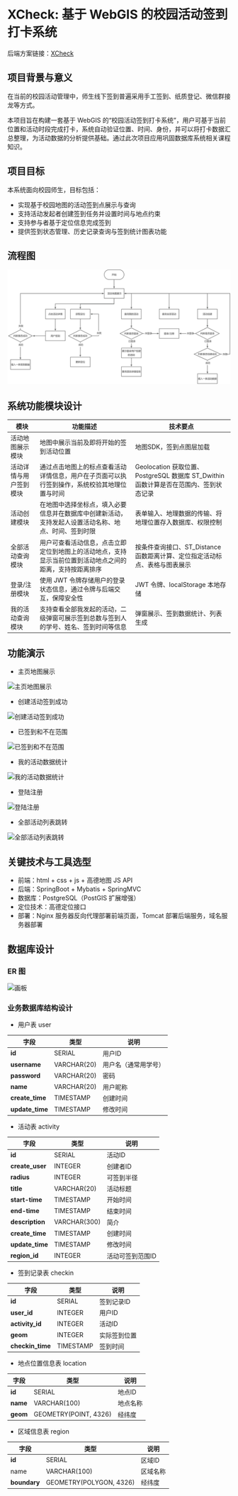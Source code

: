 # **XCheck: 基于 WebGIS 的校园活动签到打卡系统**

后端方案链接：[XCheck](https://github.com/totoo512/XCheck/)

## 项目背景与意义
在当前的校园活动管理中，师生线下签到普遍采用手工签到、纸质登记、微信群接龙等方式。

本项目旨在构建一套基于 WebGIS 的“校园活动签到打卡系统”，用户可基于当前位置和活动时段完成打卡，系统自动验证位置、时间、身份，并可以将打卡数据汇总整理，为活动数据的分析提供基础。通过此次项目应用巩固数据库系统相关课程知识。

## 项目目标
 本系统面向校园师生，目标包括：

+ 实现基于校园地图的活动签到点展示与查询
+ 支持活动发起者创建签到任务并设置时间与地点约束
+ 支持参与者基于定位信息完成签到
+ 提供签到状态管理、历史记录查询与签到统计图表功能

## 流程图
![画板](asserts/yuque_mind.jpeg)

## 系统功能模块设计
| 模块 | 功能描述 | 技术要点 |
| --- | --- | --- |
| 活动地图展示模块 | 地图中展示当前及即将开始的签到活动位置 | 地图SDK，签到点图层加载   |
| 活动详情与用户签到模块 | 通过点击地图上的标点查看活动详情信息，用户在子页面可以执行签到操作，系统校验其地理位置与时间 | Geolocation 获取位置、PostgreSQL 数据库 ST_Dwithin 函数计算是否在范围内、签到状态记录   |
| 活动创建模块 | 在地图中选择坐标点，填入必要信息并在数据库中创建新活动，支持发起人设置活动名称、地点、时间、签到时限 | 表单输入、地理数据的传输、将地理位置存入数据库、权限控制   |
| 全部活动查询模块 | 用户可查看活动信息，点击立即定位到地图上的活动地点，支持显示当前位置到活动地点之间的距离，支持按距离排序 | 按条件查询接口、ST_Distance 函数距离计算、定位指定活动标点、表格与图表展示 |
| 登录/注册模块 | 使用 JWT 令牌存储用户的登录状态信息，通过令牌与后端交互，保障安全性 | JWT 令牌、localStorage 本地存储 |
| 我的活动查询模块 | 支持查看全部我发起的活动，二级弹窗可展示签到总数与签到人的学号、姓名、签到时间等信息 | 弹窗展示、签到数据统计、列表生成 |


## 功能演示
+ 主页地图展示

![主页地图展示](./asserts/主页地图展示.gif)

- 创建活动签到成功

![创建活动签到成功](./asserts/创建活动签到成功.gif)

- 已签到和不在范围

![已签到和不在范围](./asserts/已签到和不在范围.gif)

- 我的活动数据统计

![我的活动数据统计](./asserts/我的活动数据统计.gif)

- 登陆注册

![登陆注册](./asserts/登陆注册.gif)

- 全部活动列表跳转

![全部活动列表跳转](./asserts/全部活动列表跳转.gif)


## 关键技术与工具选型
+ 前端：html + css + js + 高德地图 JS API
+ 后端：SpringBoot + Mybatis + SpringMVC
+ 数据库：PostgreSQL（PostGIS 扩展增强）
+ 定位技术：高德定位接口
+ 部署：Nginx 服务器反向代理部署前端页面，Tomcat 部署后端服务，域名服务器部署

## 数据库设计
### ER 图
![画板](https://cdn.nlark.com/yuque/0/2025/jpeg/50076507/1749652517091-44664436-220d-4beb-acb3-d1e81b5e653e.jpeg)

### 业务数据库结构设计
+ 用户表 user

| 字段 | 类型 | 说明 |
| --- | --- | --- |
| **id** | SERIAL | 用户ID |
| **username** | VARCHAR(20) | 用户名（通常用学号） |
| **password** | VARCHAR(20) | 密码 |
| **name** | VARCHAR(20) | 用户昵称 |
| **create_time** | TIMESTAMP | 创建时间 |
| **update_time** | TIMESTAMP | 修改时间 |


+ 活动表 activity

| 字段 | 类型 | 说明 |
| --- | --- | --- |
| **id** | SERIAL | 活动ID |
| **create_user** | INTEGER | 创建者ID |
| **radius** | INTEGER | 可签到半径 |
| **title** | VARCHAR(20) | 活动标题 |
| **start-time** | TIMESTAMP | 开始时间 |
| **end-time** | TIMESTAMP | 结束时间 |
| **description** | VARCHAR(300) | 简介 |
| **create_time** | TIMESTAMP | 创建时间 |
| **update_time** | TIMESTAMP | 修改时间 |
| **region_id** | INTEGER | 活动可签到范围ID |


+ 签到记录表 checkin

| 字段 | 类型 | 说明 |
| --- | --- | --- |
| **id** | SERIAL | 签到记录ID |
| **user_id** | INTEGER | 用户ID |
| **activity_id** | INTEGER | 活动ID |
| **geom** | INTEGER | 实际签到位置 |
| **checkin_time** | TIMESTAMP | 签到时间 |


+ 地点位置信息表 location

| 字段 | 类型 | 说明 |
| --- | --- | --- |
| **id** | SERIAL | 地点ID |
| **name** | VARCHAR(100) | 地点名称 |
| **geom** | GEOMETRY(POINT, 4326) | 经纬度 |


+ 区域信息表 region

| 字段 | 类型 | 说明 |
| --- | --- | --- |
| **id** | SERIAL | 区域ID |
| name | VARCHAR(100) | 区域名称 |
| **boundary** | GEOMETRY(POLYGON, 4326) | 经纬度 |
